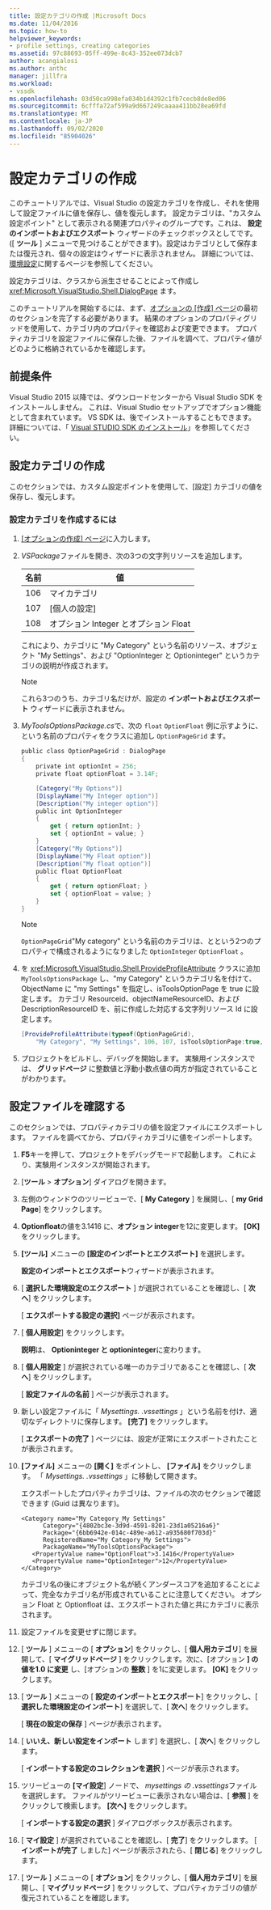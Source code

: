 ```yaml
---
title: 設定カテゴリの作成 |Microsoft Docs
ms.date: 11/04/2016
ms.topic: how-to
helpviewer_keywords:
- profile settings, creating categories
ms.assetid: 97c88693-05ff-499e-8c43-352ee073dcb7
author: acangialosi
ms.author: anthc
manager: jillfra
ms.workload:
- vssdk
ms.openlocfilehash: 03d50ca998efa034b1d4392c1fb7cecb8de8ed06
ms.sourcegitcommit: 6cfffa72af599a9d667249caaaa411bb28ea69fd
ms.translationtype: MT
ms.contentlocale: ja-JP
ms.lasthandoff: 09/02/2020
ms.locfileid: "85904026"
---
```

# <a name="create-a-settings-category"></a>設定カテゴリの作成

このチュートリアルでは、Visual Studio の設定カテゴリを作成し、それを使用して設定ファイルに値を保存し、値を復元します。 設定カテゴリは、"カスタム設定ポイント" として表示される関連プロパティのグループです。これは、 **設定のインポートおよびエクスポート** ウィザードのチェックボックスとしてです。 ([ **ツール** ] メニューで見つけることができます)。設定はカテゴリとして保存または復元され、個々の設定はウィザードに表示されません。 詳細については、[環境設定](../ide/environment-settings.md)に関するページを参照してください。

設定カテゴリは、クラスから派生させることによって作成し <xref:Microsoft.VisualStudio.Shell.DialogPage> ます。

このチュートリアルを開始するには、まず、[オプションの [作成] ページ](../extensibility/creating-an-options-page.md)の最初のセクションを完了する必要があります。 結果のオプションのプロパティグリッドを使用して、カテゴリ内のプロパティを確認および変更できます。 プロパティカテゴリを設定ファイルに保存した後、ファイルを調べて、プロパティ値がどのように格納されているかを確認します。

## <a name="prerequisites"></a>前提条件
 Visual Studio 2015 以降では、ダウンロードセンターから Visual Studio SDK をインストールしません。 これは、Visual Studio セットアップでオプション機能として含まれています。 VS SDK は、後でインストールすることもできます。 詳細については、「 [Visual STUDIO SDK のインストール](../extensibility/installing-the-visual-studio-sdk.md)」を参照してください。

## <a name="create-a-settings-category"></a>設定カテゴリの作成
 このセクションでは、カスタム設定ポイントを使用して、[設定] カテゴリの値を保存し、復元します。

### <a name="to-create-a-settings-category"></a>設定カテゴリを作成するには

1. [ [オプションの作成] ページ](../extensibility/creating-an-options-page.md)に入力します。

2. *VSPackage*ファイルを開き、次の3つの文字列リソースを追加します。

    |名前|値|
    |----------|-----------|
    |106|マイカテゴリ|
    |107|[個人の設定]|
    |108|オプション Integer とオプション Float|

     これにより、カテゴリに "My Category" という名前のリソース、オブジェクト "My Settings"、および "OptionInteger と Optioninteger" というカテゴリの説明が作成されます。

    > [!NOTE]
    > これら3つのうち、カテゴリ名だけが、設定の **インポートおよびエクスポート** ウィザードに表示されません。

3. *MyToolsOptionsPackage.cs*で、次の `float` `OptionFloat` 例に示すように、という名前のプロパティをクラスに追加し `OptionPageGrid` ます。

    ```csharp
    public class OptionPageGrid : DialogPage
    {
        private int optionInt = 256;
        private float optionFloat = 3.14F;

        [Category("My Options")]
        [DisplayName("My Integer option")]
        [Description("My integer option")]
        public int OptionInteger
        {
            get { return optionInt; }
            set { optionInt = value; }
        }
        [Category("My Options")]
        [DisplayName("My Float option")]
        [Description("My float option")]
        public float OptionFloat
        {
            get { return optionFloat; }
            set { optionFloat = value; }
        }
    }
    ```

    > [!NOTE]
    > `OptionPageGrid`"My category" という名前のカテゴリは、とという2つのプロパティで構成されるようになりました `OptionInteger` `OptionFloat` 。

4. を <xref:Microsoft.VisualStudio.Shell.ProvideProfileAttribute> クラスに追加 `MyToolsOptionsPackage` し、"my Category" というカテゴリ名を付けて、ObjectName に "my Settings" を指定し、isToolsOptionPage を true に設定します。 カテゴリ Resourceid、objectNameResourceID、および DescriptionResourceID を、前に作成した対応する文字列リソース Id に設定します。

    ```csharp
    [ProvideProfileAttribute(typeof(OptionPageGrid),
        "My Category", "My Settings", 106, 107, isToolsOptionPage:true, DescriptionResourceID = 108)]
    ```

5. プロジェクトをビルドし、デバッグを開始します。 実験用インスタンスでは、 **グリッドページ** に整数値と浮動小数点値の両方が指定されていることがわかります。

## <a name="examine-the-settings-file"></a>設定ファイルを確認する
 このセクションでは、プロパティカテゴリの値を設定ファイルにエクスポートします。 ファイルを調べてから、プロパティカテゴリに値をインポートします。

1. **F5**キーを押して、プロジェクトをデバッグモードで起動します。 これにより、実験用インスタンスが開始されます。

2. [**ツール**  >  **オプション**] ダイアログを開きます。

3. 左側のウィンドウのツリービューで、[ **My Category** ] を展開し、[ **my Grid Page**] をクリックします。

4. **Optionfloat**の値を3.1416 に、**オプション integer**を12に変更します。 **[OK]** をクリックします。

5. **[ツール]** メニューの **[設定のインポートとエクスポート]** を選択します。

     **設定のインポートとエクスポート**ウィザードが表示されます。

6. [ **選択した環境設定のエクスポート** ] が選択されていることを確認し、[ **次へ**] をクリックします。

     [ **エクスポートする設定の選択]** ページが表示されます。

7. [ **個人用設定**] をクリックします。

     **説明**は、 **Optioninteger と optioninteger**に変わります。

8. [ **個人用設定** ] が選択されている唯一のカテゴリであることを確認し、[ **次へ**] をクリックします。

     [ **設定ファイルの名前** ] ページが表示されます。

9. 新しい設定ファイルに「 *Mysettings. .vssettings* 」という名前を付け、適切なディレクトリに保存します。 **[完了]** をクリックします。

     [ **エクスポートの完了** ] ページには、設定が正常にエクスポートされたことが表示されます。

10. **[ファイル]** メニューの **[開く]** をポイントし、 **[ファイル]** をクリックします。 「 *Mysettings. .vssettings* 」に移動して開きます。

     エクスポートしたプロパティカテゴリは、ファイルの次のセクションで確認できます (Guid は異なります)。

    ```
    <Category name="My Category_My Settings"
          Category="{4802bc3e-3d9d-4591-8201-23d1a05216a6}"
          Package="{6bb6942e-014c-489e-a612-a935680f703d}"
          RegisteredName="My Category_My Settings">
          PackageName="MyToolsOptionsPackage">
       <PropertyValue name="OptionFloat">3.1416</PropertyValue>
       <PropertyValue name="OptionInteger">12</PropertyValue>
    </Category>
    ```

     カテゴリ名の後にオブジェクト名が続くアンダースコアを追加することによって、完全なカテゴリ名が形成されていることに注意してください。 オプション Float と Optionfloat は、エクスポートされた値と共にカテゴリに表示されます。

11. 設定ファイルを変更せずに閉じます。

12. [ **ツール** ] メニューの [ **オプション**] をクリックし、[ **個人用カテゴリ**] を展開して、[ **マイグリッドページ** ] をクリックします。次に、[オプション **] の値を1.0 に変更** し、[オプションの **整数** ] を1に変更します。 **[OK]** をクリックします。

13. [ **ツール** ] メニューの [ **設定のインポートとエクスポート**] をクリックし、[ **選択した環境設定のインポート**] を選択して、[ **次へ**] をクリックします。

     [ **現在の設定の保存** ] ページが表示されます。

14. [ **いいえ、新しい設定をインポート** します] を選択し、[ **次へ**] をクリックします。

     [ **インポートする設定のコレクションを選択** ] ページが表示されます。

15. ツリービューの **[マイ設定**] ノードで、 *mysettings の .vssettings*ファイルを選択します。 ファイルがツリービューに表示されない場合は、[ **参照** ] をクリックして検索します。 **[次へ]** をクリックします。

     [ **インポートする設定の選択** ] ダイアログボックスが表示されます。

16. [ **マイ設定** ] が選択されていることを確認し、[ **完了**] をクリックします。 [ **インポートが完了** しました] ページが表示されたら、[ **閉じる**] をクリックします。

17. [ **ツール** ] メニューの [ **オプション**] をクリックし、[ **個人用カテゴリ**] を展開し、[ **マイグリッドページ** ] をクリックして、プロパティカテゴリの値が復元されていることを確認します。
